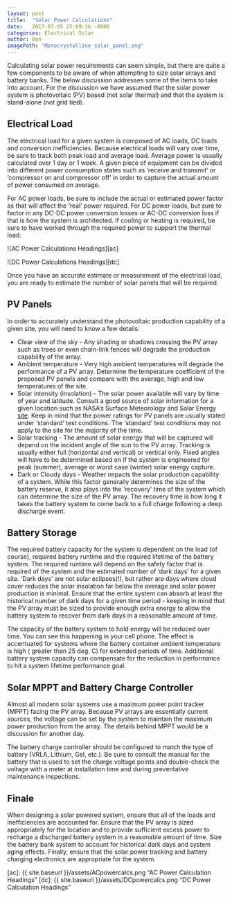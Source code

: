 ```yaml
---
layout: post
title:  "Solar Power Calculations"
date:   2017-03-05 22:09:16 -0800
categories: Electrical Solar
author: Ben
imagePath: "Monocrystalline_solar_panel.png"
---
```

Calculating solar power requirements can seem simple, but there are quite a few components to be aware of when attempting to size solar arrays and battery banks.  The below discussion addresses some of the items to take into account.  For the discussion we have assumed that the solar power system is photovoltaic (PV) based (not solar thermal) and that the system is stand-alone (not grid tied).


## Electrical Load


The electrical load for a given system is composed of AC loads, DC loads and conversion inefficiencies.  Because electrical loads will vary over time, be sure to track both peak load and average load.  Average power is usually calculated over 1 day or 1 week.  A given piece of equipment can be divided into different power consumption states such as ‘receive and transmit’ or ‘compressor on and compressor off’ in order to capture the actual amount of power consumed on average.


For AC power loads, be sure to include the actual or estimated power factor as that will affect the ‘real’ power required.  For DC power loads, but sure to factor in any DC-DC power conversion losses or AC-DC conversion loss if that is how the system is architected.  If cooling or heating is required, be sure to have worked through the required power to support the thermal load.


![AC Power Calculations Headings][ac]


![DC Power Calculations Headings][dc]


Once you have an accurate estimate or measurement of the electrical load, you are ready to estimate the number of solar panels that will be required.


## PV Panels


In order to accurately understand the photovoltaic production capability of a given site, you will need to know a few details:


* Clear view of the sky - Any shading or shadows crossing the PV array such as trees or even chain-link fences will degrade the production capability of the array.
* Ambient temperature - Very high ambient temperatures will degrade the performance of a PV array.  Determine the temperature coefficient of the proposed PV panels and compare with the average, high and low temperatures of the site.
* Solar intensity (insolation) - The solar power available will vary by time of year and latitude.  Consult a good source of solar information for a given location such as NASA’s Surface Meteorology and Solar Energy [site][sse].  Keep in mind that the power ratings for PV panels are usually stated under ‘standard’ test conditions. The ‘standard’ test conditions may not apply to the site for the majority of the time.
* Solar tracking - The amount of solar energy that will be captured will depend on the incident angle of the sun to the PV array.  Tracking is usually either full (horizontal and vertical) or vertical only.  Fixed angles will have to be determined based on if the system is engineered for peak (summer), average or worst case (winter) solar energy capture.
* Dark or Cloudy days - Weather impacts the solar production capability of a system.  While this factor generally determines the size of the battery reserve, it also plays into the ‘recovery’ time of the system which can determine the size of the PV array.  The recovery time is how long it takes the battery system to come back to a full charge following a deep discharge event.


## Battery Storage


The required battery capacity for the system is dependent on the load (of course), required battery runtime and the required lifetime of the battery system.  The required runtime will depend on the safety factor that is required of the system and the estimated number of ‘dark days’ for a given site.  ‘Dark days’ are not solar eclipses(!), but rather are days where cloud cover reduces the solar insolation far below the average and solar power production is minimal.  Ensure that the entire system can absorb at least the historical number of dark days for a given time period - keeping in mind that the PV array must be sized to provide enough extra energy to allow the battery system to recover from dark days in a reasonable amount of time.


The capacity of the battery system to hold energy will be reduced over time.  You can see this happening in your cell phone.  The effect is accentuated for systems where the battery container ambient temperature is high ( greater than 25 deg. C) for extended periods of time.  Additional battery system capacity can compensate for the reduction in performance to hit a system lifetime performance goal.


## Solar MPPT and Battery Charge Controller


Almost all modern solar systems use a maximum power point tracker (MPPT) facing the PV array.  Because PV arrays are essentially current sources, the voltage can be set by the system to maintain the maximum power production from the array.  The details behind MPPT would be a discussion for another day.


The battery charge controller should be configured to match the type of battery (VRLA, Lithium, Gel, etc.).  Be sure to consult the manual for the battery that is used to set the charge voltage points and double-check the voltage with a meter at installation time and during preventative maintenance inspections.


## Finale


When designing a solar powered system, ensure that all of the loads and inefficiencies are accounted for.  Ensure that the PV array is sized appropriately for the location and to provide sufficient excess power to recharge a discharged battery system in a reasonable amount of time.  Size the battery bank system to account for historical dark days and system aging effects.  Finally, ensure that the solar power tracking and battery charging electronics are appropriate for the system.




[sse]: https://eosweb.larc.nasa.gov/sse/
[ac]: {{ site.baseurl }}/assets/ACpowercalcs.png “AC Power Calculation Headings”
[dc]: {{ site.baseurl }}/assets/DCpowercalcs.png “DC Power Calculation Headings”
